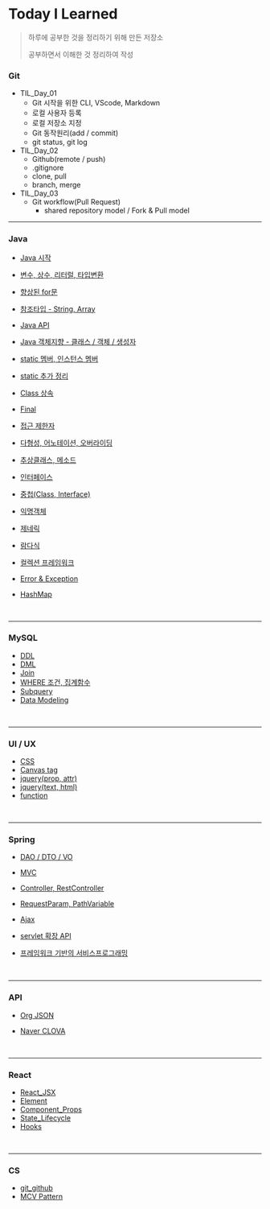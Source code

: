# Today I Learned

> 하루에 공부한 것을 정리하기 위해 만든 저장소
>
> 공부하면서 이해한 것 정리하여 작성

### Git

- TIL_Day_01
  - Git 시작을 위한 CLI, VScode, Markdown 
  - 로컬 사용자 등록
  - 로컬 저장소 지정
  - Git 동작원리(add / commit)
  - git status, git log
- TIL_Day_02
  - Github(remote / push)
  - .gitignore
  - clone, pull
  - branch, merge
- TIL_Day_03
  - Git workflow(Pull Request)
    - shared repository model / Fork & Pull model



---------

### Java

- [Java 시작](https://github.com/hwwwon/TIL/blob/master/Java/Java%20%EC%8B%9C%EC%9E%91.md)
- [변수, 상수, 리터럴, 타입변환](https://github.com/hwwwon/TIL/blob/master/Java/%EB%B3%80%EC%88%98%2C%EC%83%81%EC%88%98%2C%EB%A6%AC%ED%84%B0%EB%9F%B4%2C%ED%83%80%EC%9E%85%EB%B3%80%ED%99%98.md)
- [향상된 for문](https://github.com/hwwwon/TIL/blob/master/Java/%ED%96%A5%EC%83%81%EB%90%9C%20for%EB%AC%B8.md)
- [참조타입 - String, Array](https://github.com/hwwwon/TIL/blob/master/Java/%EC%B0%B8%EC%A1%B0%ED%83%80%EC%9E%85%20-%20String%2C%20Array.md)
- [Java API](https://github.com/hwwwon/TIL/blob/master/Java/%EC%9E%90%EB%B0%94%20API.md)
- [Java 객체지향 - 클래스 / 객체 / 생성자](https://github.com/hwwwon/TIL/blob/master/Java/Java%20%EA%B0%9D%EC%B2%B4%EC%A7%80%ED%96%A5%20-%20%ED%81%B4%EB%9E%98%EC%8A%A4%2C%EA%B0%9D%EC%B2%B4%2C%EC%83%9D%EC%84%B1%EC%9E%90.md)
- [static 멤버, 인스턴스 멤버](https://github.com/hwwwon/TIL/blob/master/Java/Static%20%EB%A9%A4%EB%B2%84%2C%20%EC%9D%B8%EC%8A%A4%ED%84%B4%EC%8A%A4%20%EB%A9%A4%EB%B2%84.md)
- [static 추가 정리](https://github.com/hwwwon/TIL/blob/master/Java/Static%20%EC%A0%95%EB%A6%AC.md)
- [Class 상속](https://github.com/hwwwon/TIL/blob/master/Java/Class%20%EC%83%81%EC%86%8D.md)
- [Final](https://github.com/hwwwon/TIL/blob/master/Java/Final%20%ED%81%B4%EB%9E%98%EC%8A%A4%2C%ED%95%84%EB%93%9C%2C%EB%A9%94%EC%86%8C%EB%93%9C.md)
- [접근 제한자](https://github.com/hwwwon/TIL/blob/master/Java/%EC%A0%91%EA%B7%BC%EC%A0%9C%ED%95%9C%EC%9E%90.md)
- [다형성, 어노테이션, 오버라이딩](https://github.com/hwwwon/TIL/blob/master/Java/%EB%8B%A4%ED%98%95%EC%84%B1%2C%20%EC%96%B4%EB%85%B8%ED%85%8C%EC%9D%B4%EC%85%98%2C%20%EC%98%A4%EB%B2%84%EB%9D%BC%EC%9D%B4%EB%94%A9.md)
- [추상클래스, 메소드](https://github.com/hwwwon/TIL/blob/master/Java/%EC%B6%94%EC%83%81%ED%81%B4%EB%9E%98%EC%8A%A4%2C%EB%A9%94%EC%86%8C%EB%93%9C.md)
- [인터페이스](https://github.com/hwwwon/TIL/blob/master/Java/%EC%9D%B8%ED%84%B0%ED%8E%98%EC%9D%B4%EC%8A%A4.md)
- [중첩(Class, Interface)](https://github.com/hwwwon/TIL/blob/master/Java/%EC%A4%91%EC%B2%A9(Class%2C%20Interface).md)
- [익명객체](https://github.com/hwwwon/TIL/blob/master/Java/%EC%9D%B5%EB%AA%85%EA%B0%9D%EC%B2%B4.md)
- [제네릭](https://github.com/hwwwon/TIL/blob/master/Java/%EC%A0%9C%EB%84%A4%EB%A6%AD.md)
- [람다식](https://github.com/hwwwon/TIL/blob/master/Java/%EB%9E%8C%EB%8B%A4%EC%8B%9D.md)
- [컬렉션 프레임워크](https://github.com/hwwwon/TIL/blob/master/Java/%EC%BB%AC%EB%A0%89%EC%85%98%20%ED%94%84%EB%A0%88%EC%9E%84%EC%9B%8C%ED%81%AC.md)

- [Error & Exception](https://github.com/hwwwon/TIL/blob/master/Java/Error%26Exception.md)

- [HashMap](https://github.com/hwwwon/TIL/blob/master/Java/HashMap.md)



<br>


---------

### MySQL

- [DDL](https://github.com/hwwwon/TIL/blob/master/MySQL/DDL.md)
- [DML](https://github.com/hwwwon/TIL/blob/master/MySQL/DML.md)
- [Join](https://github.com/hwwwon/TIL/blob/master/MySQL/Join.md)
- [WHERE 조건, 집계함수](https://github.com/hwwwon/TIL/blob/master/MySQL/Where%20%EC%A1%B0%EA%B1%B4%2C%20%EC%A7%91%EA%B3%84%ED%95%A8%EC%88%98.md)
- [Subquery](https://github.com/hwwwon/TIL/blob/master/MySQL/Subquery.md)
- [Data Modeling](https://github.com/hwwwon/TIL/blob/master/MySQL/Data%20Modeling.md)



<br>

-------------------------

### UI / UX

- [CSS](https://github.com/hwwwon/TIL/blob/master/UI%2CUX/CSS.md)
- [Canvas tag](https://github.com/hwwwon/TIL/blob/master/UI%2CUX/Canvas_tag.md)
- [jquery(prop, attr)](https://github.com/hwwwon/TIL/blob/master/UI%2CUX/jquery(prop%2C%20attr).md)
- [jquery(text, html)](https://github.com/hwwwon/TIL/blob/master/UI%2CUX/jquery(text%2C%20html).md)
- [function](https://github.com/hwwwon/TIL/blob/master/UI%2CUX/function.md)



<br>

---------------------------------------

### Spring

- [DAO / DTO / VO](https://github.com/hwwwon/TIL/blob/master/Spring/DAO%2C%20DTO%2C%20VO.md)
- [MVC](https://github.com/hwwwon/TIL/blob/master/Spring/Spring%20MVC.md)
- [Controller, RestController](https://github.com/hwwwon/TIL/blob/master/Spring/Controller%2C%20RestController.md)
- [RequestParam, PathVariable](https://github.com/hwwwon/TIL/blob/master/Spring/RequestParam%2C%20PathVariable.md)
- [Ajax](https://github.com/hwwwon/TIL/blob/master/Spring/Ajax.md)
- [servlet 확장 API](https://github.com/hwwwon/TIL/blob/master/Spring/servlet%20%ED%99%95%EC%9E%A5%20API.md)

- [프레임워크 기반의 서비스프로그래밍](https://github.com/hwwwon/TIL/blob/master/Spring/%ED%94%84%EB%A0%88%EC%9E%84%EC%9B%8C%ED%81%AC%20%EA%B8%B0%EB%B0%98%EC%9D%98%20%EC%84%9C%EB%B9%84%EC%8A%A4%20%ED%94%84%EB%A1%9C%EA%B7%B8%EB%9E%98%EB%B0%8D.md)



<br>

--------

### API

- [Org JSON](https://github.com/hwwwon/TIL/blob/master/API/JSON.md)

- [Naver CLOVA](https://github.com/hwwwon/TIL/blob/master/API/Naver%20CLOVA.md)



<br>

--------

### React

- [React_JSX](https://github.com/hwwwon/TIL/blob/master/React/React_JSX.md)
- [Element](https://github.com/hwwwon/TIL/blob/master/React/Element.md)
- [Component_Props](https://github.com/hwwwon/TIL/blob/master/React/Component_Props.md)
- [State_Lifecycle](https://github.com/hwwwon/TIL/blob/master/React/State_Lifecycle.md)
- [Hooks](https://github.com/hwwwon/TIL/blob/master/React/Hooks.md)

<br>

----------

### CS

- [git_github](https://github.com/hwwwon/TIL/blob/master/CS/git_github.md)
- [MCV Pattern](https://github.com/hwwwon/TIL/blob/master/CS/MVC%20Pattern.md)
